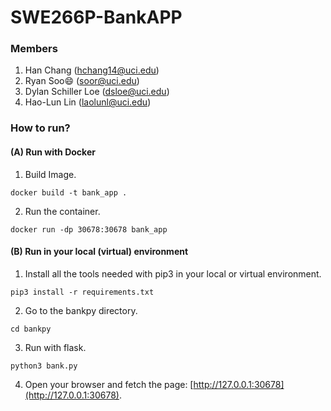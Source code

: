 # SWE266P-BankAPP
### Members
1. Han Chang (hchang14@uci.edu)
2. Ryan Soo😄 (soor@uci.edu)
3. Dylan Schiller Loe (dsloe@uci.edu)
4. Hao-Lun Lin (laolunl@uci.edu)

### How to run?
#### (A) Run with Docker
1. Build Image.
```
docker build -t bank_app .       
```
2. Run the container.
```
docker run -dp 30678:30678 bank_app
```

#### (B) Run in your local (virtual) environment
1. Install all the tools needed with pip3 in your local or virtual environment.
```
pip3 install -r requirements.txt
```
2. Go to the bankpy directory.
```
cd bankpy
```
3. Run with flask.
```
python3 bank.py
```
4. Open your browser and fetch the page: [http://127.0.0.1:30678](http://127.0.0.1:30678).
